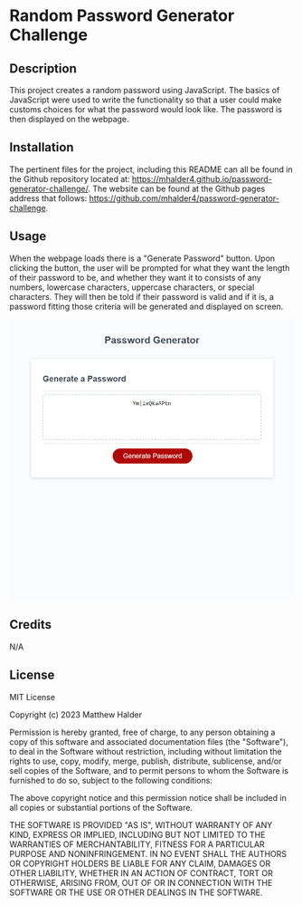 # Random Password Generator Challenge

## Description

This project creates a random password using JavaScript. The basics of JavaScript were used to write the functionality so that a user could make customs choices for what the password would look like. The password is then displayed on the webpage.

## Installation

The pertinent files for the project, including this README can all be found in the Github repository located at: https://mhalder4.github.io/password-generator-challenge/. The website can be found at the Github pages address that follows: https://github.com/mhalder4/password-generator-challenge.

## Usage

When the webpage loads there is a "Generate Password" button. Upon clicking the button, the user will be prompted for what they want the length of their password to be, and whether they want it to consists of any numbers, lowercase characters, uppercase characters, or special characters. They will then be told if their password is valid and if it is, a password fitting those criteria will be generated and displayed on screen.

![A screenshot of the completed webpage.](./assets/images/password_generator_challenge_screenshot.png)

## Credits

N/A

## License

MIT License

Copyright (c) 2023 Matthew Halder

Permission is hereby granted, free of charge, to any person obtaining a copy
of this software and associated documentation files (the "Software"), to deal
in the Software without restriction, including without limitation the rights
to use, copy, modify, merge, publish, distribute, sublicense, and/or sell
copies of the Software, and to permit persons to whom the Software is
furnished to do so, subject to the following conditions:

The above copyright notice and this permission notice shall be included in all
copies or substantial portions of the Software.

THE SOFTWARE IS PROVIDED "AS IS", WITHOUT WARRANTY OF ANY KIND, EXPRESS OR
IMPLIED, INCLUDING BUT NOT LIMITED TO THE WARRANTIES OF MERCHANTABILITY,
FITNESS FOR A PARTICULAR PURPOSE AND NONINFRINGEMENT. IN NO EVENT SHALL THE
AUTHORS OR COPYRIGHT HOLDERS BE LIABLE FOR ANY CLAIM, DAMAGES OR OTHER
LIABILITY, WHETHER IN AN ACTION OF CONTRACT, TORT OR OTHERWISE, ARISING FROM,
OUT OF OR IN CONNECTION WITH THE SOFTWARE OR THE USE OR OTHER DEALINGS IN THE
SOFTWARE.